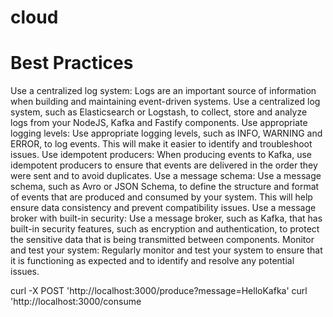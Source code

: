 # cloud

# Best Practices

Use a centralized log system: Logs are an important source of information when building and maintaining event-driven systems. Use a centralized log system, such as Elasticsearch or Logstash, to collect, store and analyze logs from your NodeJS, Kafka and Fastify components.
Use appropriate logging levels: Use appropriate logging levels, such as INFO, WARNING and ERROR, to log events. This will make it easier to identify and troubleshoot issues.
Use idempotent producers: When producing events to Kafka, use idempotent producers to ensure that events are delivered in the order they were sent and to avoid duplicates.
Use a message schema: Use a message schema, such as Avro or JSON Schema, to define the structure and format of events that are produced and consumed by your system. This will help ensure data consistency and prevent compatibility issues.
Use a message broker with built-in security: Use a message broker, such as Kafka, that has built-in security features, such as encryption and authentication, to protect the sensitive data that is being transmitted between components.
Monitor and test your system: Regularly monitor and test your system to ensure that it is functioning as expected and to identify and resolve any potential issues.

curl -X POST 'http://localhost:3000/produce?message=HelloKafka'
curl 'http://localhost:3000/consume

